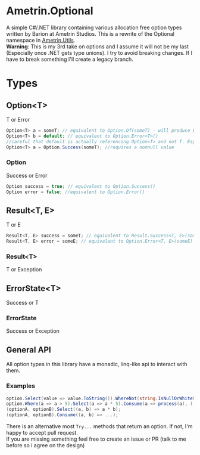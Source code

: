 # Ametrin.Optional

A simple C#/.NET library containing various allocation free option types written by Barion at Ametrin Studios.
This is a rewrite of the Optional namespace in [Ametrin.Utils](https://github.com/BarionLP/Ametrin.Utils).<br/>
**Warning**: This is my 3rd take on options and I assume it will not be my last (Especially once .NET gets type unions). I try to avoid breaking changes. If I have to break something I'll create a legacy branch.

# Types
## Option\<T>
T or Error
```csharp
Option<T> a = someT; // equivalent to Option.Of(someT) - will produce Error if someT is null
Option<T> b = default; // equivalent to Option.Error<T>() 
//careful that default is actually referencing Option<T> and not T. Especially in conditional assignments.
Option<T> a = Option.Success(someT); //requires a nonnull value
```
### Option 
Success or Error
```csharp
Option success = true; // equivalent to Option.Success()
Option error = false; //equivalent to Option.Error()
```
## Result\<T, E>
T or E
```csharp
Result<T, E> success = someT; // equivalent to Result.Success<T, E>(someT)  
Result<T, E> error = someE; // equivalent to Option.Error<T, E>(someE) 
```
### Result\<T>
T or Exception
## ErrorState\<T>
Success or T
### ErrorState
Success or Exception

## General API
All option types in this library have a monadic, linq-like api to interact with them. 
### Examples
```csharp
option.Select(value => value.ToString()).WhereNot(string.IsNullOrWhiteSpace).Or("John Doe");
option.Where(a => a > 5).Select(a => a * 5).Consume(a => process(a), () => reportFailure())
(optionA, optionB).Select((a, b) => a * b);
(optionA, optionB).Consume((a, b) => ...);
```
There is an alternative most `Try...` methods that return an option. If not, I'm happy to accept pull request.<br/>
If you are missing something feel free to create an issue or PR (talk to me before so i agree on the design)
